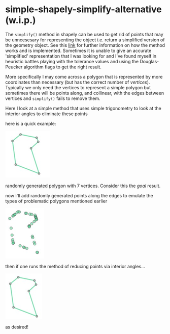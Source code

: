 # simple-shapely-simplify-alternative (w.i.p.)

The `simplify()` method in shapely can be used to get rid of points that may be unncesesary for representing the object i.e. return a simplified version of the geometry object. See this [link](https://shapely.readthedocs.io/en/stable/manual.html#object.simplify) for further information on how the method works and is implemented. Sometimes it is unable to give an accurate 'simplified' representation that I was looking for and I've found myself in heuristic battles playing with the tolerance values and using the Douglas-Peucker algorithm flags to get the right result.

More specifically I may come across a polygon that is represented by more coordinates than necessary (but has the correct number of *vertices*). Typically we only need the vertices to represent a simple polygon but sometimes there will be points along, and collinear, with the edges between vertices and `simplify()` fails to remove them.

Here I look at a simple method that uses simple trigonometry to look at the interior angles to eliminate these points

here is a quick example:

![test1](./pics/example1.jpg) 

randomly generated polygon with 7 vertices. Consider this the *goal* result.

now I'll add randomly generated points along the edges to emulate the types of problematic polygons mentioned earlier

![test2](./pics/example1_degen.jpg)

then if one runs the method of reducing points via interior angles...

![test3](./pics/example1_angle.jpg)

as desired!


